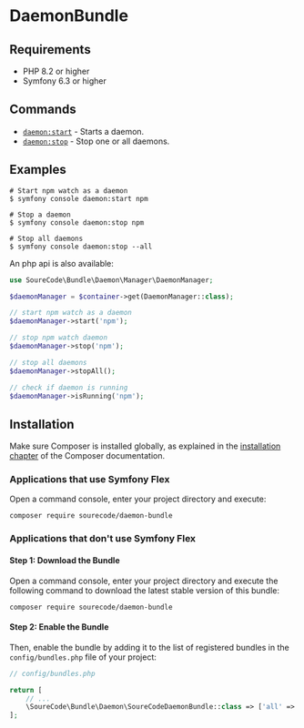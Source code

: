
# DaemonBundle

## Requirements

- PHP 8.2 or higher
- Symfony 6.3 or higher

## Commands

- [`daemon:start`](./daemon-start.md) - Starts a daemon.
- [`daemon:stop`](./daemon-stop.md) - Stop one or all daemons.

## Examples

```shell
# Start npm watch as a daemon
$ symfony console daemon:start npm

# Stop a daemon
$ symfony console daemon:stop npm

# Stop all daemons
$ symfony console daemon:stop --all
```

An php api is also available:

```php
use SoureCode\Bundle\Daemon\Manager\DaemonManager;

$daemonManager = $container->get(DaemonManager::class);

// start npm watch as a daemon
$daemonManager->start('npm');

// stop npm watch daemon
$daemonManager->stop('npm');

// stop all daemons
$daemonManager->stopAll();

// check if daemon is running
$daemonManager->isRunning('npm');
```

## Installation

Make sure Composer is installed globally, as explained in the
[installation chapter](https://getcomposer.org/doc/00-intro.md)
of the Composer documentation.

### Applications that use Symfony Flex

Open a command console, enter your project directory and execute:

```console
composer require sourecode/daemon-bundle
```

### Applications that don't use Symfony Flex

#### Step 1: Download the Bundle

Open a command console, enter your project directory and execute the
following command to download the latest stable version of this bundle:

```console
composer require sourecode/daemon-bundle
```

#### Step 2: Enable the Bundle

Then, enable the bundle by adding it to the list of registered bundles
in the `config/bundles.php` file of your project:

```php
// config/bundles.php

return [
    // ...
    \SoureCode\Bundle\Daemon\SoureCodeDaemonBundle::class => ['all' => true],
];
```